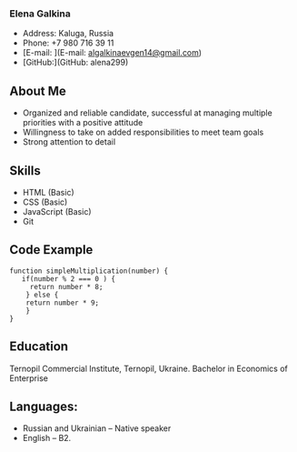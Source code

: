 ### Elena Galkina
* Address: Kaluga, Russia
* Phone: +7 980 716 39 11
* [E-mail: ](E-mail: algalkinaevgen14@gmail.com)
* [GitHub:](GitHub: alena299)

## About Me
* Organized and reliable candidate, successful at managing multiple priorities with a positive attitude
* Willingness to take on added responsibilities to meet team goals
*	Strong attention to detail
## Skills
*	HTML (Basic)
*	CSS (Basic)
*	JavaScript (Basic)
*	Git
## Code Example
``` 
function simpleMultiplication(number) {
   if(number % 2 === 0 ) {
     return number * 8;
    } else {
    return number * 9;
    }    
}
```
## Education
Ternopil Commercial Institute, Ternopil, Ukraine. Bachelor in Economics of Enterprise	

## Languages:
*	Russian and Ukrainian – Native speaker
*	English – B2.
